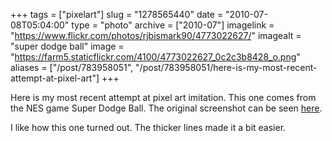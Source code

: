 +++
tags = ["pixelart"]
slug = "1278565440"
date = "2010-07-08T05:04:00"
type = "photo"
archive = ["2010-07"]
imagelink = "https://www.flickr.com/photos/rjbismark90/4773022627/"
imagealt = "super dodge ball"
image = "https://farm5.staticflickr.com/4100/4773022627_0c2c3b8428_o.png"
aliases = ["/post/783958051", "/post/783958051/here-is-my-most-recent-attempt-at-pixel-art"]
+++

Here is my most recent attempt at pixel art imitation.  This one comes
from the NES game Super Dodge Ball.  The original screenshot can be seen
[here][1].

I like how this one turned out.  The thicker lines made it a bit easier.

[1]: http://www.mobygames.com/game/nes/super-dodge-ball/screenshots/gameShotId,48028/

